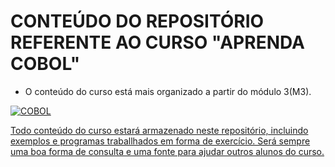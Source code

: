 # CONTEÚDO DO REPOSITÓRIO REFERENTE AO CURSO "APRENDA COBOL"

- O conteúdo do curso está mais organizado a partir do módulo 3(M3).
  <a href=https://www.udemy.com/course/aprendacobol />

![COBOL](https://img.shields.io/badge/cobol-%23323330.svg?style=for-the-badge&logo=cobol&logoColor=%23F7DF1E)


<p>Todo conteúdo do curso estará armazenado neste repositório, incluindo exemplos e programas traballhados em forma de exercício. Será sempre uma boa forma de consulta e uma fonte para ajudar outros alunos do curso.
</p>
